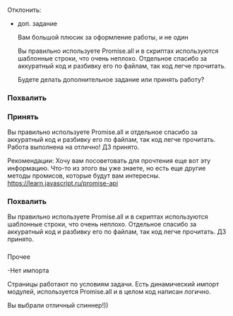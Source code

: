 ###
Отклонить:
- доп. задание

  Вам большой плюсик за оформление работы, и не один

  Вы правильно используете Promise.all и в скриптах используются шаблонные строки, что очень неплохо. Отдельное спасибо за аккуратный код и разбивку его по файлам, так код легче прочитать.

  Будете делать дополнительное задание или принять работу?


### Похвалить

### Принять
Вы правильно используете Promise.all и отдельное спасибо за аккуратный код и разбивку его по файлам, так код легче прочитать. Работа выполнена на отлично! ДЗ принято.

Рекомендации:
Хочу вам посоветовать для прочтения еще вот эту информацию. Что-то из этого вы уже знаете, но есть еще другие методы промисов, которые будут вам интересны.   
https://learn.javascript.ru/promise-api

### Похвалить
Вы правильно используете Promise.all и в скриптах используются шаблонные строки, что очень неплохо. Отдельное спасибо за аккуратный код и разбивку его по файлам, так код легче прочитать. ДЗ принято.

###
Прочее

-Нет импорта


Страницы работают по условиям задачи. Есть динамический импорт модулей, используется Promise.all и в целом код написан логично.

Вы выбрали отличный спиннер!))
